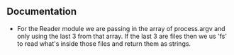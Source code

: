 
##  Documentation

* For the Reader module we are passing in the array of process.argv and only using the last 3 from that array. If the last 3 are files then we us 'fs' to read what's inside those files and return them as strings.

